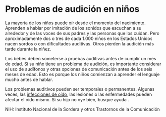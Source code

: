 Problemas de audición en niños
==============================


La mayoría de los niños puede oír desde el momento del nacimiento. Aprenden a hablar por imitación de los sonidos que escuchan a su alrededor y de las voces de sus padres y las personas que los cuidan. Pero aproximadamente dos o tres de cada 1.000 niños en los Estados Unidos nacen sordos o con dificultades auditivas. Otros pierden la audición más tarde durante la niñez. 


Los bebés deben someterse a pruebas auditivas antes de cumplir un mes de edad. Si su niño tiene un problema de audición, es importante considerar el uso de audífonos y otras opciones de comunicación antes de los seis meses de edad. Esto es porque los niños comienzan a aprender el lenguaje mucho antes de hablar. 


Los problemas auditivos pueden ser temporales o permanentes. Algunas veces, las [infecciones de oído](https://medlineplus.gov/spanish/earinfections.html), las lesiones o las enfermedades pueden afectar el oído mismo. Si su hijo no oye bien, busque ayuda .


NIH: Instituto Nacional de la Sordera y otros Trastornos de la Comunicación 

